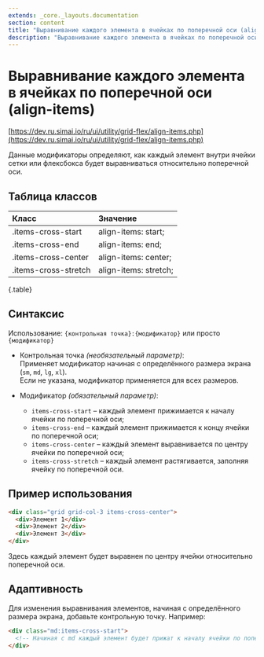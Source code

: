 ```yaml
---
extends: _core._layouts.documentation
section: content
title: "Выравнивание каждого элемента в ячейках по поперечной оси (align-items)"
description: "Выравнивание каждого элемента в ячейках по поперечной оси (align-items)"
---
```


# Выравнивание каждого элемента в ячейках по поперечной оси (align-items)

[https://dev.ru.simai.io/ru/ui/utility/grid-flex/align-items.php](https://dev.ru.simai.io/ru/ui/utility/grid-flex/align-items.php)

Данные модификаторы определяют, как каждый элемент внутри ячейки сетки или флексбокса будет выравниваться относительно
поперечной оси.

## Таблица классов

| Класс                | Значение              |
|:---------------------|:----------------------|
| .items-cross-start   | align-items: start;   |
| .items-cross-end     | align-items: end;     |
| .items-cross-center  | align-items: center;  |
| .items-cross-stretch | align-items: stretch; |
{.table}

## Синтаксис

Использование: `{контрольная точка}:{модификатор}` или просто `{модификатор}`

- Контрольная точка *(необязательный параметр)*:  
  Применяет модификатор начиная с определённого размера экрана (`sm`, `md`, `lg`, `xl`).  
  Если не указана, модификатор применяется для всех размеров.

- Модификатор *(обязательный параметр)*:

    - `items-cross-start` – каждый элемент прижимается к началу ячейки по поперечной оси;
    - `items-cross-end` – каждый элемент прижимается к концу ячейки по поперечной оси;
    - `items-cross-center` – каждый элемент выравнивается по центру ячейки по поперечной оси;
    - `items-cross-stretch` – каждый элемент растягивается, заполняя ячейку по поперечной оси.

## Пример использования

```html
<div class="grid grid-col-3 items-cross-center">
  <div>Элемент 1</div>
  <div>Элемент 2</div>
  <div>Элемент 3</div>
</div>
```

Здесь каждый элемент будет выравнен по центру ячейки относительно поперечной оси.

## Адаптивность

Для изменения выравнивания элементов, начиная с определённого размера экрана, добавьте контрольную точку. Например:

```html
<div class="md:items-cross-start">
  <!-- Начиная с md каждый элемент будет прижат к началу ячейки по поперечной оси -->
</div>
```

